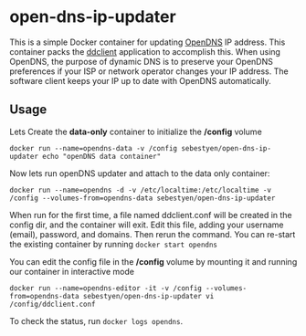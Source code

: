 open-dns-ip-updater
============

This is a simple Docker container for updating [OpenDNS](http://www.opendns.com/) IP address.  This container packs the [ddclient](http://sourceforge.net/projects/ddclient/) application to accomplish this.  When using OpenDNS, the purpose of dynamic DNS is to preserve your OpenDNS preferences if your ISP or network operator changes your IP address. The software client keeps your IP up to date with OpenDNS automatically.

Usage
-----

Lets Create the **data-only** container to initialize the **/config** volume

	docker run --name=opendns-data -v /config sebestyen/open-dns-ip-updater echo "openDNS data container"

Now lets run openDNS updater and attach to the data only container:

	docker run --name=opendns -d -v /etc/localtime:/etc/localtime -v /config --volumes-from=opendns-data sebestyen/open-dns-ip-updater

When run for the first time, a file named ddclient.conf will be created in the config dir, and the container will exit. Edit
this file, adding your username (email), password, and domains. Then rerun the command.  You can re-start the existing container by running `docker start opendns`

You can edit the config file in the **/config** volume by mounting it and running our container in interactive mode

	docker run --name=opendns-editor -it -v /config --volumes-from=opendns-data sebestyen/open-dns-ip-updater vi /config/ddclient.conf

To check the status, run `docker logs opendns`.
